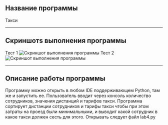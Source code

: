 ## Название программы
Такси
____
## Скриншотs выполнения программы
Тест 1
![Скриншот выполнения программы](https://cdn1.savepice.ru/uploads/2021/10/16/347b48935135832fa6e9f071b3339fc8-full.png)
Тест 2
![Скриншот выполнения программы](https://cdn1.savepice.ru/uploads/2021/10/16/70309b0a5bdbb327d73018efe2185c0d-full.png)
____
## Описание работы программы
Программу можно открыть в любом IDE поддерживающем Python, там же и запустить ее. Пользователь вводит через консоль количество сотрудников, значения дистанций и тарифов такси. Программа сортирует дистанции сотрудников и тарифы такси чтобы при этом затраты на проезд были минимальными, и выводит какой сотрудник в какое такси должен сесть для этого. Открывать следует файл lab4.py
